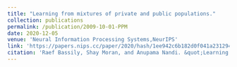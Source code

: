 ```yaml
---
title: "Learning from mixtures of private and public populations."
collection: publications
permalink: /publication/2009-10-01-PPM
date: 2020-12-05
venue: 'Neural Information Processing Systems,NeurIPS'
link: 'https://papers.nips.cc/paper/2020/hash/1ee942c6b182d0f041a2312947385b23-Abstract.html'
citation: 'Raef Bassily, Shay Moran, and Anupama Nandi. &quot;Learning from Mixtures of Private and Public Populations. &quot; <i>Neural Information Processing Systems, NeurIPS</i> 2020'
---
```

